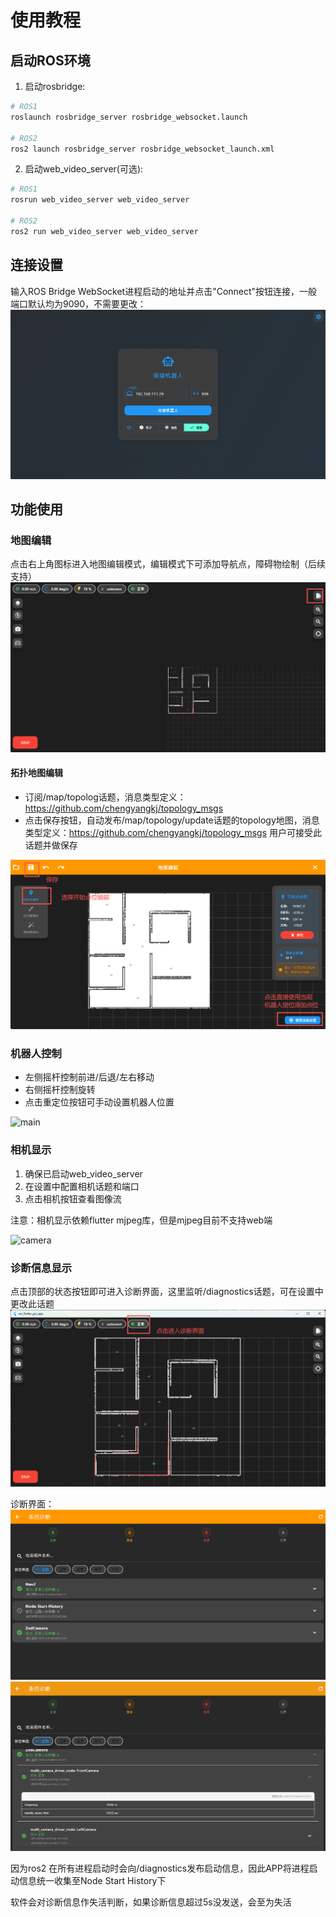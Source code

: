 # 使用教程

## 启动ROS环境

1. 启动rosbridge:

```bash
# ROS1
roslaunch rosbridge_server rosbridge_websocket.launch

# ROS2
ros2 launch rosbridge_server rosbridge_websocket_launch.xml
```

2. 启动web_video_server(可选):

```bash
# ROS1
rosrun web_video_server web_video_server

# ROS2
ros2 run web_video_server web_video_server
```

## 连接设置

输入ROS Bridge WebSocket进程启动的地址并点击"Connect"按钮连接，一般端口默认均为9090，不需要更改：
![camera](../doc/image/connect_page.png) 

## 功能使用

### 地图编辑

点击右上角图标进入地图编辑模式，编辑模式下可添加导航点，障碍物绘制（后续支持）
![camera](../doc/image/edit_map_icon.png) 

#### 拓扑地图编辑
- 订阅/map/topolog话题，消息类型定义：https://github.com/chengyangkj/topology_msgs
- 点击保存按钮，自动发布/map/topology/update话题的topology地图，消息类型定义：https://github.com/chengyangkj/topology_msgs 用户可接受此话题并做保存

![main](../doc/image/nav_point_edit.png)


### 机器人控制

- 左侧摇杆控制前进/后退/左右移动
- 右侧摇杆控制旋转
- 点击重定位按钮可手动设置机器人位置

![main](../doc/image/main.gif)

### 相机显示

1. 确保已启动web_video_server
2. 在设置中配置相机话题和端口
3. 点击相机按钮查看图像流

注意：相机显示依赖flutter mjpeg库，但是mjpeg目前不支持web端

![camera](../doc/image/camera.png) 

### 诊断信息显示

点击顶部的状态按钮即可进入诊断界面，这里监听/diagnostics话题，可在设置中更改此话题
![diag_icon](../doc/image/diag_icon.png) 

诊断界面：
![diag_page](../doc/image/diag_page.png) 
![diag_page](../doc/image/diag_page_2.png)

因为ros2 在所有进程启动时会向/diagnostics发布启动信息，因此APP将进程启动信息统一收集至Node Start History下

软件会对诊断信息作失活判断，如果诊断信息超过5s没发送，会至为失活